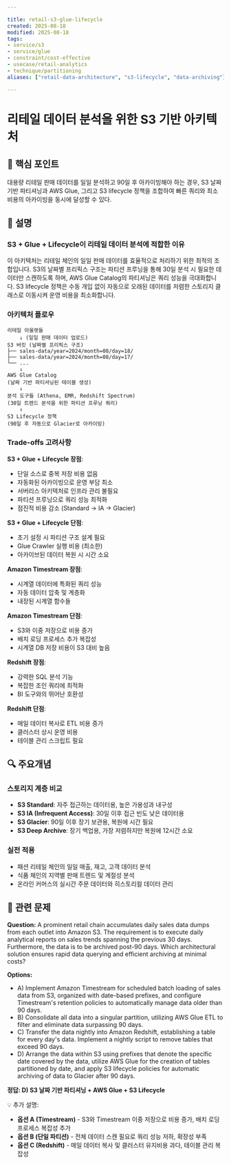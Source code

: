 ```yaml
---

title: retail-s3-glue-lifecycle
created: 2025-08-18
modified: 2025-08-18
tags:
- service/s3
- service/glue
- constraint/cost-effective
- usecase/retail-analytics
- technique/partitioning
aliases: ["retail-data-architecture", "s3-lifecycle", "data-archiving"]

---
```


# 리테일 데이터 분석을 위한 S3 기반 아키텍처

## 🎯 핵심 포인트

대용량 리테일 판매 데이터를 일일 분석하고 90일 후 아카이빙해야 하는 경우, S3 날짜 기반 파티셔닝과 AWS Glue, 그리고 S3 lifecycle 정책을 조합하여 빠른 쿼리와 최소 비용의 아카이빙을 동시에 달성할 수 있다.

## 📝 설명

### S3 + Glue + Lifecycle이 리테일 데이터 분석에 적합한 이유

이 아키텍처는 리테일 체인의 일일 판매 데이터를 효율적으로 처리하기 위한 최적의 조합입니다. S3의 날짜별 프리픽스 구조는 파티션 프루닝을 통해 30일 분석 시 필요한 데이터만 스캔하도록 하며, AWS Glue Catalog의 파티셔닝은 쿼리 성능을 극대화합니다. S3 lifecycle 정책은 수동 개입 없이 자동으로 오래된 데이터를 저렴한 스토리지 클래스로 이동시켜 운영 비용을 최소화합니다.

### 아키텍처 플로우

```
리테일 아울렛들
    ↓ (일일 판매 데이터 업로드)
S3 버킷 (날짜별 프리픽스 구조)
├── sales-data/year=2024/month=08/day=18/
├── sales-data/year=2024/month=08/day=17/
└── ...
    ↓
AWS Glue Catalog
(날짜 기반 파티셔닝된 테이블 생성)
    ↓
분석 도구들 (Athena, EMR, Redshift Spectrum)
(30일 트렌드 분석을 위한 파티션 프루닝 쿼리)
    ↓
S3 Lifecycle 정책
(90일 후 자동으로 Glacier로 아카이빙)
```

### Trade-offs 고려사항

**S3 + Glue + Lifecycle 장점**:
- 단일 소스로 중복 저장 비용 없음
- 자동화된 아카이빙으로 운영 부담 최소
- 서버리스 아키텍처로 인프라 관리 불필요
- 파티션 프루닝으로 쿼리 성능 최적화
- 점진적 비용 감소 (Standard → IA → Glacier)

**S3 + Glue + Lifecycle 단점**:
- 초기 설정 시 파티션 구조 설계 필요
- Glue Crawler 실행 비용 (최소한)
- 아카이브된 데이터 복원 시 시간 소요

**Amazon Timestream 장점**:
- 시계열 데이터에 특화된 쿼리 성능
- 자동 데이터 압축 및 계층화
- 내장된 시계열 함수들

**Amazon Timestream 단점**:
- S3와 이중 저장으로 비용 증가
- 배치 로딩 프로세스 추가 복잡성
- 시계열 DB 저장 비용이 S3 대비 높음

**Redshift 장점**:
- 강력한 SQL 분석 기능
- 복잡한 조인 쿼리에 최적화
- BI 도구와의 뛰어난 호환성

**Redshift 단점**:
- 매일 데이터 복사로 ETL 비용 증가
- 클러스터 상시 운영 비용
- 테이블 관리 스크립트 필요

## 🔍 주요개념

### 스토리지 계층 비교

- **S3 Standard**: 자주 접근하는 데이터용, 높은 가용성과 내구성
- **S3 IA (Infrequent Access)**: 30일 이후 접근 빈도 낮은 데이터용
- **S3 Glacier**: 90일 이후 장기 보관용, 복원에 시간 필요
- **S3 Deep Archive**: 장기 백업용, 가장 저렴하지만 복원에 12시간 소요

### 실전 적용

- 패션 리테일 체인의 일일 매출, 재고, 고객 데이터 분석
- 식품 체인의 지역별 판매 트렌드 및 계절성 분석
- 온라인 커머스의 실시간 주문 데이터와 히스토리컬 데이터 관리

## 📝 관련 문제

**Question:** A prominent retail chain accumulates daily sales data dumps from each outlet into Amazon S3. The requirement is to execute daily analytical reports on sales trends spanning the previous 30 days. Furthermore, the data is to be archived post-90 days. Which architectural solution ensures rapid data querying and efficient archiving at minimal costs?

**Options:**

- A) Implement Amazon Timestream for scheduled batch loading of sales data from S3, organized with date-based prefixes, and configure Timestream's retention policies to automatically manage data older than 90 days.
- B) Consolidate all data into a singular partition, utilizing AWS Glue ETL to filter and eliminate data surpassing 90 days.
- C) Transfer the data nightly into Amazon Redshift, establishing a table for every day's data. Implement a nightly script to remove tables that exceed 90 days.
- D) Arrange the data within S3 using prefixes that denote the specific date covered by the data, utilize AWS Glue for the creation of tables partitioned by date, and apply S3 lifecycle policies for automatic archiving of data to Glacier after 90 days.

**정답: D) S3 날짜 기반 파티셔닝 + AWS Glue + S3 Lifecycle**

💡 추가 설명:

- **옵션 A (Timestream)** - S3와 Timestream 이중 저장으로 비용 증가, 배치 로딩 프로세스 복잡성 추가
- **옵션 B (단일 파티션)** - 전체 데이터 스캔 필요로 쿼리 성능 저하, 확장성 부족
- **옵션 C (Redshift)** - 매일 데이터 복사 및 클러스터 유지비용 과다, 테이블 관리 복잡성